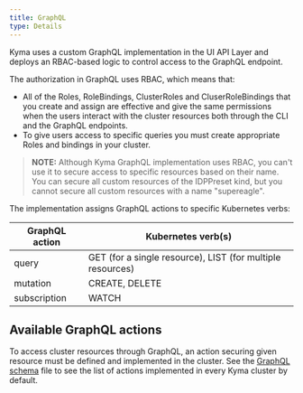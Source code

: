 ```yaml
---
title: GraphQL
type: Details
---
```


Kyma uses a custom GraphQL implementation in the UI API Layer and deploys an RBAC-based logic to control access to the GraphQL endpoint.

The authorization in GraphQL uses RBAC, which means that:
  - All of the Roles, RoleBindings, ClusterRoles and CluserRoleBindings that you create and assign are effective and give the same permissions when the users interact with the cluster resources both through the CLI and the GraphQL endpoints.
  - To give users access to specific queries you must create appropriate Roles and bindings in your cluster.

> **NOTE:** Although Kyma GraphQL implementation uses RBAC, you can't use it to secure access to specific resources based on their name. You can secure all custom resources of the IDPPreset kind, but you cannot secure all custom resources with a name "supereagle".

The implementation assigns GraphQL actions to specific Kubernetes verbs:

| GraphQL action | Kubernetes verb(s) |
|---|---|
| query | GET (for a single resource), LIST (for multiple resources) |
| mutation | CREATE, DELETE |
| subscription | WATCH |

## Available GraphQL actions

To access cluster resources through GraphQL, an action securing given resource must be defined and implemented in the cluster.
See the [GraphQL schema](/kyma/components/ui-api-layer/internal/gqlschema/schema.graphql) file to see the list of actions implemented in every Kyma cluster by default.
